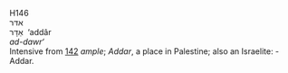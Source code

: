 H146  
אדּר  
אַדָּר ‎ ‘addâr  
*ad-dawr‘*  
Intensive from [142](h0142) *ample*; *Addar*, a place in Palestine; also
an Israelite: - Addar.  
